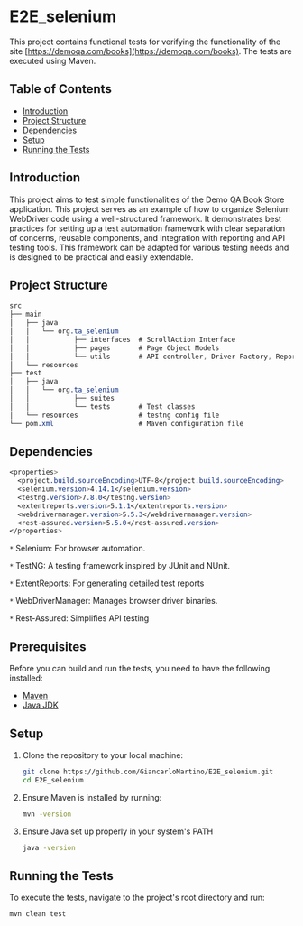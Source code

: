 # E2E_selenium

This project contains functional tests for verifying the functionality of the site [https://demoqa.com/books](https://demoqa.com/books). The tests are executed using Maven.

## Table of Contents
- [Introduction](#introduction)
- [Project Structure](#project-structure)
- [Dependencies](#dependencies)
- [Setup](#setup)
- [Running the Tests](#running-the-tests)

## Introduction

This project aims to test simple functionalities of the Demo QA Book Store application.
This project serves as an example of how to organize Selenium WebDriver code using a well-structured framework. It demonstrates best practices for setting up a test automation framework with clear separation of concerns, reusable components, and integration with reporting and API testing tools. This framework can be adapted for various testing needs and is designed to be practical and easily extendable.


## Project Structure

```css
src
├── main
│   ├── java
│   │   └── org.ta_selenium
│   │           ├── interfaces  # ScrollAction Interface
│   │           ├── pages       # Page Object Models
│   │           └── utils       # API controller, Driver Factory, ReportManager,Scroll and Wait Utils
│   └── resources
├── test
│   ├── java
│   │   └── org.ta_selenium
│   │           ├── suites                     
│   │           └── tests       # Test classes
│   └── resources               # testng config file
└── pom.xml                     # Maven configuration file
```

## Dependencies
```css
<properties>
  <project.build.sourceEncoding>UTF-8</project.build.sourceEncoding>
  <selenium.version>4.14.1</selenium.version>
  <testng.version>7.8.0</testng.version>
  <extentreports.version>5.1.1</extentreports.version>
  <webdrivermanager.version>5.5.3</webdrivermanager.version>
  <rest-assured.version>5.5.0</rest-assured.version>
</properties>

```
`*` Selenium: For browser automation.

`*` TestNG: A testing framework inspired by JUnit and NUnit.

`*` ExtentReports: For generating detailed test reports

`*` WebDriverManager: Manages browser driver binaries.

`*` Rest-Assured: Simplifies API testing

## Prerequisites

Before you can build and run the tests, you need to have the following installed:

- [Maven](https://maven.apache.org/install.html)
- [Java JDK](https://aws.amazon.com/corretto/?filtered-posts.sort-by=item.additionalFields.createdDate&filtered-posts.sort-order=desc)

## Setup

1. Clone the repository to your local machine:

    ```sh
    git clone https://github.com/GiancarloMartino/E2E_selenium.git
    cd E2E_selenium
    ```

2. Ensure Maven is installed by running:

    ```sh
    mvn -version
    ```
3. Ensure Java set up properly in your system's PATH

   ```sh
   java -version
   ```

## Running the Tests

To execute the tests, navigate to the project's root directory and run:

```sh
mvn clean test
```